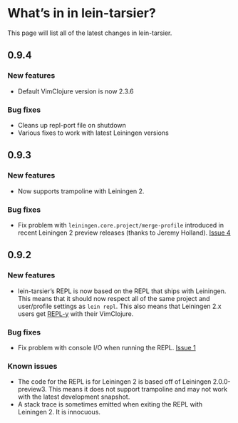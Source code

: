 # What’s in in lein-tarsier?

This page will list all of the latest changes in lein-tarsier.

## 0.9.4

### New features

* Default VimClojure version is now 2.3.6

### Bug fixes

* Cleans up repl-port file on shutdown
* Various fixes to work with latest Leiningen versions

## 0.9.3

### New features

* Now supports trampoline with Leiningen 2.

### Bug fixes

* Fix problem with `leiningen.core.project/merge-profile` introduced in recent
  Leiningen 2 preview releases (thanks to Jeremy Holland).
  [Issue 4](https://github.com/sattvik/lein-tarsier/issues/4)

## 0.9.2

### New features

* lein-tarsier’s REPL is now based on the REPL that ships with Leiningen.  This
  means that it should now respect all of the same project and user/profile
  settings as `lein repl`.  This also means that Leiningen 2.x users get
  [REPL-y][1] with their VimClojure.

[1]: https://github.com/trptcolin/reply

### Bug fixes

* Fix problem with console I/O when running the REPL. [Issue 1](https://github.com/sattvik/lein-tarsier/issues/1)

### Known issues

* The code for the REPL is for Leiningen 2 is based off of Leiningen
  2.0.0-preview3.  This means it does not support trampoline and may not work
  with the latest development snapshot.
* A stack trace is sometimes emitted when exiting the REPL with Leiningen 2.
  It is innocuous.

<!-- vim:set ft=markdown: -->
